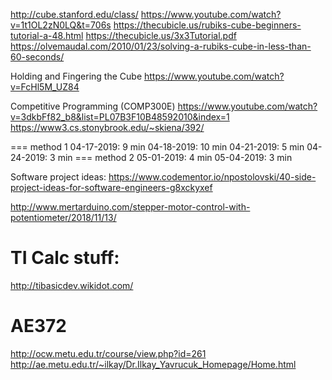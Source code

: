 

http://cube.stanford.edu/class/
https://www.youtube.com/watch?v=1t1OL2zN0LQ&t=706s
https://thecubicle.us/rubiks-cube-beginners-tutorial-a-48.html
https://thecubicle.us/3x3Tutorial.pdf
https://olvemaudal.com/2010/01/23/solving-a-rubiks-cube-in-less-than-60-seconds/

Holding and Fingering the Cube
https://www.youtube.com/watch?v=FcHl5M_UZ84

Competitive Programming (COMP300E)
https://www.youtube.com/watch?v=3dkbFf82_b8&list=PL07B3F10B48592010&index=1
https://www3.cs.stonybrook.edu/~skiena/392/

=== method 1
04-17-2019:  9 min
04-18-2019: 10 min
04-21-2019:  5 min
04-24-2019:  3 min
=== method 2
05-01-2019:  4 min
05-04-2019:  3 min

Software project ideas:
https://www.codementor.io/npostolovski/40-side-project-ideas-for-software-engineers-g8xckyxef

http://www.mertarduino.com/stepper-motor-control-with-potentiometer/2018/11/13/

TI Calc stuff:
=============
http://tibasicdev.wikidot.com/

AE372
=====
http://ocw.metu.edu.tr/course/view.php?id=261
http://ae.metu.edu.tr/~ilkay/Dr.Ilkay_Yavrucuk_Homepage/Home.html

